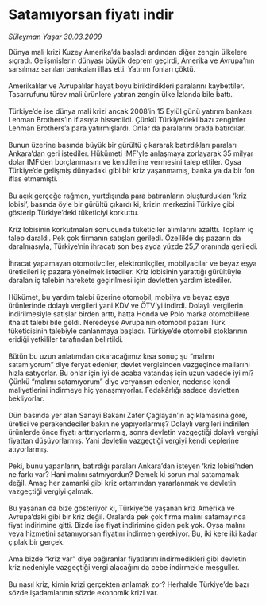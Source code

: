 # Satamıyorsan fiyatı indir

*Süleyman Yaşar 30.03.2009*

<div class="taraf_structure_2col_1zq">
<div class="margen_n">



 <p>Dünya mali krizi Kuzey Amerika’da başladı ardından diğer zengin ülkelere sıçradı. Gelişmişlerin dünyası büyük deprem geçirdi, Amerika ve Avrupa’nın sarsılmaz sanılan bankaları iflas etti. Yatırım fonları çöktü. <br/><br/>Amerikalılar ve Avrupalılar hayat boyu biriktirdikleri paralarını kaybettiler. Tasarrufunu türev mali ürünlere yatıran zengin ülke İzlanda bile battı. <br/><br/>Türkiye’de ise dünya mali krizi ancak 2008’in 15 Eylül günü yatırım bankası Lehman Brothers’ın iflasıyla hissedildi. Çünkü Türkiye’deki bazı zenginler Lehman Brothers’a para yatırmışlardı. Onlar da paralarını orada batırdılar. <br/><br/>Bunun üzerine basında büyük bir gürültü çıkararak batırdıkları paraları Ankara’dan geri istediler. Hükümeti IMF’yle anlaşmaya zorlayarak 35 milyar dolar IMF’den borçlanmasını ve kendilerine vermesini talep ettiler. Oysa Türkiye’de gelişmiş dünyadaki gibi bir kriz yaşanmamış, banka ya da bir fon iflas etmemişti. <br/><br/>Bu açık gerçeğe rağmen, yurtdışında para batıranların oluşturdukları ‘kriz lobisi’, basında öyle bir gürültü çıkardı ki, krizin merkezini Türkiye gibi gösterip Türkiye’deki tüketiciyi korkuttu. <br/><br/>Kriz lobisinin korkutmaları sonucunda tüketiciler alımlarını azalttı. Toplam iç talep daraldı. Pek çok firmanın satışları geriledi. Özellikle dış pazarın da daralmasıyla, Türkiye’nin ihracatı son beş ayda yüzde 25,7 oranında geriledi. <br/><br/>İhracat yapamayan otomotivciler, elektronikçiler, mobilyacılar ve beyaz eşya üreticileri iç pazara yönelmek istediler. Kriz lobisinin yarattığı gürültüyle daralan iç talebin harekete geçirilmesi için devletten yardım istediler. <br/><br/>Hükümet, bu yardım talebi üzerine otomobil, mobilya ve beyaz eşya ürünlerinde dolaylı vergileri yani KDV ve ÖTV’yi indirdi. Dolaylı vergilerin indirilmesiyle satışlar birden arttı, hatta Honda ve Polo marka otomobillere ithalat talebi bile geldi. Neredeyse Avrupa’nın otomobil pazarı Türk tüketicisinin talebiyle canlanmaya başladı. Türkiye’de otomobil stoklarının eridiği yetkililer tarafından belirtildi. <br/><br/>Bütün bu uzun anlatımdan çıkaracağımız kısa sonuç şu “malımı satamıyorum” diye feryat edenler, devlet vergisinden vazgeçince mallarını hızla satıyorlar. Bu onlar için iyi de acaba vatandaş için uzun vadede iyi mi? Çünkü “malımı satamıyorum” diye veryansın edenler, nedense kendi maliyetlerini indirmeye hiç yanaşmıyorlar. Fedakârlığı sadece devletten bekliyorlar. <br/><br/>Dün basında yer alan Sanayi Bakanı Zafer Çağlayan’ın açıklamasına göre, üretici ve perakendeciler bakın ne yapıyorlarmış? Dolaylı vergileri indirilen ürünlerde önce fiyatı arttırıyorlarmış, sonra devletin vazgeçtiği dolaylı vergiyi fiyattan düşüyorlarmış. Yani devletin vazgeçtiği vergiyi kendi ceplerine atıyorlarmış. <br/><br/>Peki, bunu yapanların, batırdığı paraları Ankara’dan isteyen ‘kriz lobisi’nden ne farkı var? Hani malını satmıyordun? Demek ki sorun mal satamamak değil. Amaç her zamanki gibi kriz ortamından yararlanmak ve devletin vazgeçtiği vergiyi çalmak. <br/><br/>Bu yaşanan da bize gösteriyor ki, Türkiye’de yaşanan kriz Amerika ve Avrupa’daki gibi bir kriz değil. Oralarda pek çok firma malını satamayınca fiyat indirimine gitti. Bizde ise fiyat indirimine giden pek yok. Oysa malını veya hizmetini satamıyorsan fiyatını indirmen gerekiyor. Bu, iki kere iki kadar çıplak bir gerçek. <br/><br/>Ama bizde “kriz var” diye bağıranlar fiyatlarını indirmedikleri gibi devletin kriz nedeniyle vazgeçtiği vergi alacağını da cebe indirmekle meşguller. <br/><br/>Bu nasıl kriz, kimin krizi gerçekten anlamak zor? Herhalde Türkiye’de bazı sözde işadamlarının sözde ekonomik krizi var.</p>

<br/>


<div id="taraf_not">
</div>

</div>


</div>
